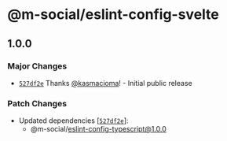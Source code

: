 # @m-social/eslint-config-svelte

## 1.0.0

### Major Changes

- [`527df2e`](https://github.com/m-social/frontend-configs/commit/527df2e06cd19dc6081a414707a75798c35ce3cd) Thanks [@kasmacioma](https://github.com/kasmacioma)! - Initial public release

### Patch Changes

- Updated dependencies [[`527df2e`](https://github.com/m-social/frontend-configs/commit/527df2e06cd19dc6081a414707a75798c35ce3cd)]:
  - @m-social/eslint-config-typescript@1.0.0
